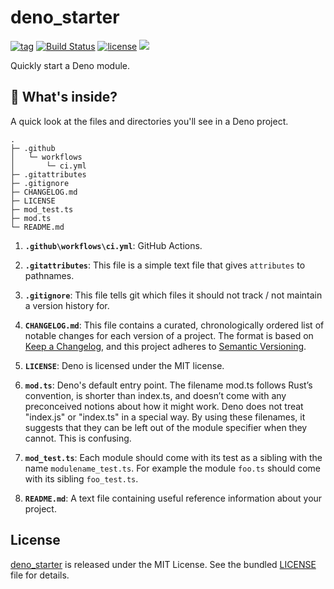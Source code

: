 # deno_starter

[![tag](https://img.shields.io/github/release/justjavac/deno_starter)](https://github.com/justjavac/deno_starter/releases)
[![Build Status](https://github.com/justjavac/deno_starter/workflows/ci/badge.svg?branch=master)](https://github.com/justjavac/deno_starter/actions)
[![license](https://img.shields.io/github/license/justjavac/deno_starter)](https://github.com/justjavac/deno_starter/blob/master/LICENSE)
[![](https://img.shields.io/badge/deno-v1.3-green.svg)](https://github.com/denoland/deno)

Quickly start a Deno module.

## 🧐 What's inside?

A quick look at the files and directories you'll see in a Deno project.

    .
    ├─ .github
    │   └─ workflows
    │       └─ ci.yml
    ├─ .gitattributes
    ├─ .gitignore
    ├─ CHANGELOG.md
    ├─ LICENSE
    ├─ mod_test.ts
    ├─ mod.ts
    └─ README.md

1.  **`.github\workflows\ci.yml`**: GitHub Actions.

1.  **`.gitattributes`**: This file is a simple text file that gives `attributes` to pathnames.

1.  **`.gitignore`**: This file tells git which files it should not track / not maintain a version history for.

1.  **`CHANGELOG.md`**: This file contains a curated, chronologically ordered list of notable changes for each version of a project. The format is based on [Keep a Changelog](https://keepachangelog.com/en/1.0.0/),
    and this project adheres to [Semantic Versioning](https://semver.org/spec/v2.0.0.html).

1.  **`LICENSE`**: Deno is licensed under the MIT license.

1.  **`mod.ts`**: Deno's default entry point. The filename mod.ts follows Rust’s convention, is shorter than index.ts, and doesn’t come with any preconceived notions about how it might work. Deno does not treat "index.js" or "index.ts" in a special way. By using these filenames, it suggests that they can be left out of the module specifier when they cannot. This is confusing.

1.  **`mod_test.ts`**: Each module should come with its test as a sibling with the name `modulename_test.ts`. For example the module `foo.ts` should come with its sibling `foo_test.ts`.

1.  **`README.md`**: A text file containing useful reference information about your project.

## License

[deno_starter](https://github.com/justjavac/deno_starter) is released under the MIT License. See the bundled [LICENSE](./LICENSE) file for details.

